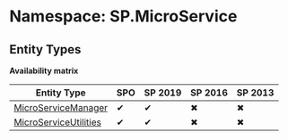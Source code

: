 # Namespace: SP.MicroService
## Entity Types

**Availability matrix**

Entity Type | SPO | SP 2019 | SP 2016 | SP 2013
----------|-----|---------|---------|--------
[MicroServiceManager](./EntityTypes/MicroServiceManager.md) | ✔ | ✔ | ✖ | ✖
[MicroServiceUtilities](./EntityTypes/MicroServiceUtilities.md) | ✔ | ✔ | ✖ | ✖
